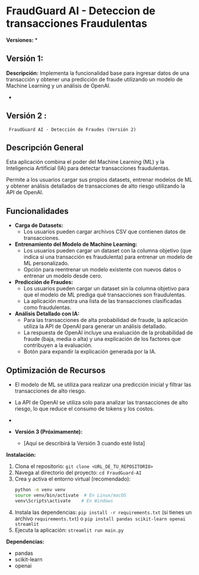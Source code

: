 
# FraudGuard AI - Deteccion de transacciones Fraudulentas

**Versiones:**
*
## Versión 1:
   **Descripción:** Implementa la funcionalidad base para ingresar datos de una transacción y obtener una predicción de fraude utilizando un modelo de Machine Learning y un análisis de OpenAI.
  
*   
## Versión 2 :
     FraudGuard AI - Detección de Fraudes (Versión 2)

## Descripción General

Esta aplicación combina el poder del Machine Learning (ML) y la Inteligencia Artificial (IA) para detectar transacciones fraudulentas.

Permite a los usuarios cargar sus propios datasets, entrenar modelos de ML y obtener análisis detallados de transacciones de alto riesgo utilizando la API de OpenAI.

## Funcionalidades

* **Carga de Datasets:**
    * Los usuarios pueden cargar archivos CSV que contienen datos de transacciones.
* **Entrenamiento del Modelo de Machine Learning:**
    * Los usuarios pueden cargar un dataset con la columna objetivo (que indica si una transacción es fraudulenta) para entrenar un modelo de ML personalizado.
    * Opción para reentrenar un modelo existente con nuevos datos o entrenar un modelo desde cero.
* **Predicción de Fraudes:**
    * Los usuarios pueden cargar un dataset sin la columna objetivo para que el modelo de ML prediga qué transacciones son fraudulentas.
    * La aplicación muestra una lista de las transacciones clasificadas como fraudulentas.
* **Análisis Detallado con IA:**
    * Para las transacciones de alta probabilidad de fraude, la aplicación utiliza la API de OpenAI para generar un análisis detallado.
    * La respuesta de OpenAI incluye una evaluación de la probabilidad de fraude (baja, media o alta) y una explicación de los factores que contribuyen a la evaluación.
    * Botón para expandir la explicación generada por la IA.
## Optimización de Recursos

* El modelo de ML se utiliza para realizar una predicción inicial y filtrar las transacciones de alto riesgo.
* La API de OpenAI se utiliza solo para analizar las transacciones de alto riesgo, lo que reduce el consumo de tokens y los costos.

* 

* **Versión 3 (Próximamente):**
    * [Aquí se describirá la Versión 3 cuando esté lista]

**Instalación:**

1.  Clona el repositorio: `git clone <URL_DE_TU_REPOSITORIO>`
2.  Navega al directorio del proyecto: `cd FraudGuard-AI`
3.  Crea y activa el entorno virtual (recomendado):
    ```bash
    python -m venv venv
    source venv/bin/activate  # En Linux/macOS
    venv\Scripts\activate    # En Windows
    ```
4.  Instala las dependencias: `pip install -r requirements.txt` (si tienes un archivo `requirements.txt`) o `pip install pandas scikit-learn openai streamlit`
5.  Ejecuta la aplicación: `streamlit run main.py`

**Dependencias:**

* pandas
* scikit-learn
* openai
